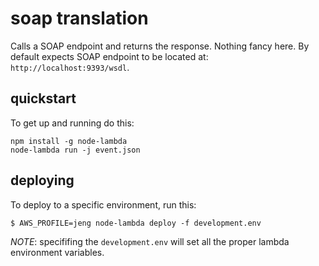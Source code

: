 # soap translation

Calls a SOAP endpoint and returns the response. Nothing fancy here. By default expects SOAP endpoint to be located at: `http://localhost:9393/wsdl`.

## quickstart

To get up and running do this:

    npm install -g node-lambda
    node-lambda run -j event.json

## deploying
To deploy to a specific environment, run this:

    $ AWS_PROFILE=jeng node-lambda deploy -f development.env

*NOTE*: specififing the `development.env` will set all the proper lambda environment variables.